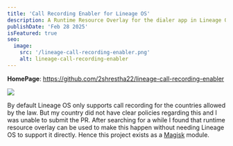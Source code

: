 ```yaml
---
title: 'Call Recording Enabler for Lineage OS'
description: A Runtime Resource Overlay for the dialer app in Lineage OS to enable call recording for all countries.
publishDate: 'Feb 28 2025'
isFeatured: true
seo:
  image:
    src: '/lineage-call-recording-enabler.png'
    alt: lineage-call-recording-enabler
---
```


**HomePage**: https://github.com/2shrestha22/lineage-call-recording-enabler

[<img src="/lineage-call-recording-enabler.png">](https://github.com/2shrestha22/lineage-call-recording-enabler)

By default Lineage OS only supports call recording for the countries allowed by the law. But my country did not have clear policies regarding this and I was unable to submit the PR. After searching for a while I found that runtime resource overlay can be used to make this happen without needing Lineage OS to support it directly. Hence this project exists as a [Magisk](https://github.com/topjohnwu/Magisk) module.
